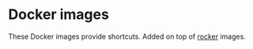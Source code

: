 # Docker images

These Docker images provide shortcuts. Added on top of 
[rocker](https://github.com/rocker-org) images.
